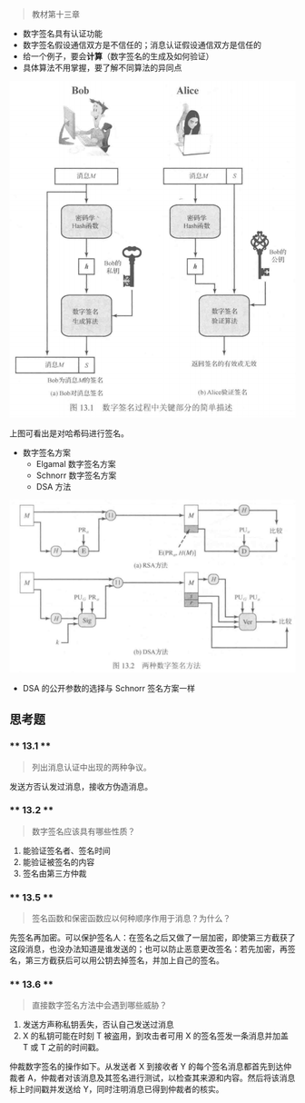 > 教材第十三章

- 数字签名具有认证功能
- 数字签名假设通信双方是不信任的；消息认证假设通信双方是信任的
- 给一个例子，要会**计算**（数字签名的生成及如何验证）
- 具体算法不用掌握，要了解不同算法的异同点

![](_images/summary-digital-signatures-1.png ':size=70%')

上图可看出是对哈希码进行签名。

- 数字签名方案
  - Elgamal 数字签名方案
  - Schnorr 数字签名方案
  - DSA 方法

![](_images/summary-digital-signatures-2.png ':size=60%')

- DSA 的公开参数的选择与 Schnorr 签名方案一样

## 思考题

<!-- tabs:start -->

### ** 13.1 **

> 列出消息认证中出现的两种争议。

发送方否认发过消息，接收方伪造消息。

### ** 13.2 **

> 数字签名应该具有哪些性质？

1. 能验证签名者、签名时间
2. 能验证被签名的内容
3. 签名由第三方仲裁

### ** 13.5 **

> 签名函数和保密函数应以何种顺序作用于消息？为什么？

先签名再加密。可以保护签名人：在签名之后又做了一层加密，即使第三方截获了这段消息，也没办法知道是谁发送的；也可以防止恶意更改签名：若先加密，再签名，第三方截获后可以用公钥去掉签名，并加上自己的签名。

### ** 13.6 **

> 直接数字签名方法中会遇到哪些威胁？

1. 发送方声称私钥丢失，否认自己发送过消息
2. X 的私钥可能在时刻 T 被盗用，到攻击者可用 X 的签名签发一条消息并加盖 T 或 T 之前的时间戳。

仲裁数字签名的操作如下。从发送者 X 到接收者 Y 的每个签名消息都首先到达仲裁者 A，仲裁者对该消息及其签名进行测试，以检查其来源和内容。然后将该消息标上时间戳并发送给 Y，同时注明消息已得到仲裁者的核实。

<!-- tabs:end -->